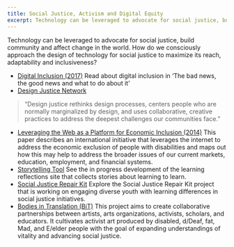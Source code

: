 ```yaml
---
title: Social Justice, Activism and Digital Equity
excerpt: Technology can be leveraged to advocate for social justice, build community and affect change in the world.
---
```


Technology can be leveraged to advocate for social justice, build community and affect change in the world. How do we consciously approach the design of technology for social justice to maximize its reach, adaptability and inclusiveness?

* [Digital Inclusion (2017)](http://pub.rehabmagazine.ca/publication/?i=462308&ver=html5&p=10)
Read about digital inclusion in ‘The bad news, the good news and what to do about it’
* [Design Justice Network](http://designjusticenetwork.org/)
> “Design justice rethinks design processes, centers people who are normally marginalized by design, and uses collaborative, creative practices to address the deepest challenges our communities face.”
* [Leveraging the Web as a Platform for Economic Inclusion (2014)](http://onlinelibrary.wiley.com/doi/10.1002/bsl.2105/full)
This paper describes an international initiative that leverages the internet to address the economic exclusion of people with disabilities and maps out how this may help to address the broader issues of our current markets, education, employment, and financial systems.
* [Storytelling Tool](https://stories.floeproject.org/)
See the in progress development of the learning reflections site that collects stories about learning to learn.
* [Social Justice Repair Kit](https://sojustrepairit.org/)
Explore the Social Justice Repair Kit project that is working on engaging diverse youth with learning differences in social justice initiatives.
* [Bodies in Translation (BiT)](https://bodiesintranslation.wordpress.com/)
This project aims to create collaborative partnerships between artists, arts organizations, activists, scholars, and educators. It cultivates activist art produced by disabled, d/Deaf, fat, Mad, and E/elder people with the goal of expanding understandings of vitality and advancing social justice.
